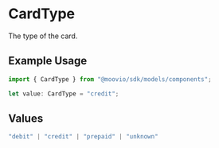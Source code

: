 # CardType

The type of the card.

## Example Usage

```typescript
import { CardType } from "@moovio/sdk/models/components";

let value: CardType = "credit";
```

## Values

```typescript
"debit" | "credit" | "prepaid" | "unknown"
```